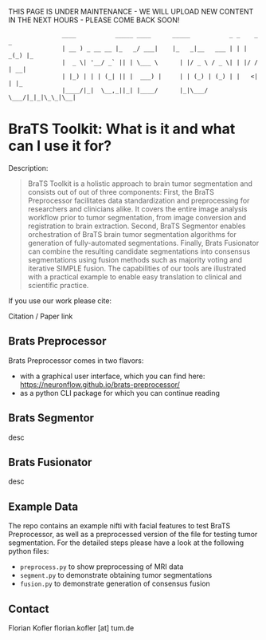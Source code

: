 THIS PAGE IS UNDER MAINTENANCE - WE WILL UPLOAD NEW CONTENT IN THE NEXT HOURS - PLEASE COME BACK SOON! 

                   ____           _____ ____      _____           _ _    _ _   
                   | __ ) _ __ __ |_   _/ ___|    |_   _|__   ___ | | | _(_) |_ 
                   |  _ \| '__/ _` || | \___ \      | |/ _ \ / _ \| | |/ / | __|
                   | |_) | | | (_| || |  ___) |     | | (_) | (_) | |   <| | |_ 
                   |____/|_|  \__,_||_| |____/      |_|\___/ \___/|_|_|\_\_|\__|
                                                                                
# BraTS Toolkit: What is it and what can I use it for?
Description:
>BraTS Toolkit is a holistic approach to brain tumor segmentation and consists out of out of three components:
    First, the BraTS Preprocessor facilitates data standardization and preprocessing for researchers and clinicians alike. It covers the entire image analysis workflow prior to tumor segmentation, from image conversion and registration to brain extraction. Second, BraTS Segmentor enables orchestration of BraTS brain tumor segmentation algorithms for generation of fully-automated segmentations. Finally, Brats Fusionator can combine the resulting candidate segmentations into consensus segmentations using fusion methods such as majority voting and iterative SIMPLE fusion. The capabilities of our tools are illustrated with a practical example to enable easy translation to clinical and scientific practice.

If you use our work please cite:

Citation / Paper link

## Brats Preprocessor
Brats Preprocessor comes in two flavors:

* with a graphical user interface, which you can find here: https://neuronflow.github.io/brats-preprocessor/
* as a python CLI package for which you can continue reading

## Brats Segmentor
desc   

## Brats Fusionator
desc

## Example Data
The repo contains an example nifti with facial features to test BraTS Preprocessor, as well as a preprocessed version of the file for testing tumor segmentation. For the detailed steps please have a look at the following python files:

* `preprocess.py` to show preprocessing of MRI data
* `segment.py` to demonstrate obtaining tumor segmentations
* `fusion.py` to demonstrate generation of consensus fusion


## Contact
Florian Kofler
florian.kofler [at] tum.de



    

